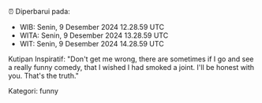 ⏰ Diperbarui pada:
- WIB: Senin, 9 Desember 2024 12.28.59 UTC
- WITA: Senin, 9 Desember 2024 13.28.59 UTC
- WIT: Senin, 9 Desember 2024 14.28.59 UTC

Kutipan Inspiratif:
"Don't get me wrong, there are sometimes if I go and see a really funny comedy, that I wished I had smoked a joint. I'll be honest with you. That's the truth."


Kategori: funny

